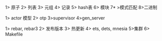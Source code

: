 1> 原子
2> 列表
3> 元组
4> 记录
5> hash表
6> 模块 
7* >模式匹配
8>二进制


1> actor 模型
2> otp
3>supervisor
4>gen_server


1> rebar, rebar3
2> 发布版本
3> 热更新
4> ets, dets, mnesia
5>集群
6> Makefile
